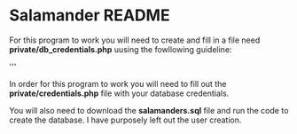 # Salamander README

For this program to work you will need to create and fill in a file need **private/db_credentials.php** uusing the fowllowing guideline:


'''

In order for this program to work you will need to fill out the **private/credentials.php** file with your database credentials.

You will also need to download the **salamanders.sql** file and run the code to create the database. I have purposely left out the user creation.